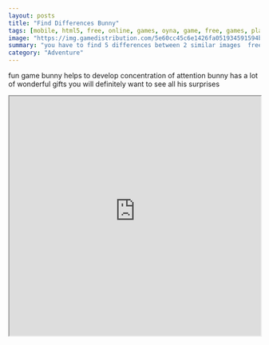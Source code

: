 ```yaml
---
layout: posts
title: "Find Differences Bunny"
tags: [mobile, html5, free, online, games, oyna, game, free, games, play, play, games]
image: "https://img.gamedistribution.com/5e60cc45c6e1426fa051934591594b94-512x340.jpeg"
summary: "you have to find 5 differences between 2 similar images  free online games oyna game free games play play games"
category: "Adventure"
---
```


fun game bunny helps to develop concentration of attention bunny has a lot of wonderful gifts you will definitely want to see all his surprises

<iframe width="100%" height="480px;" src="https://html5.gamedistribution.com/5e60cc45c6e1426fa051934591594b94/"></iframe>